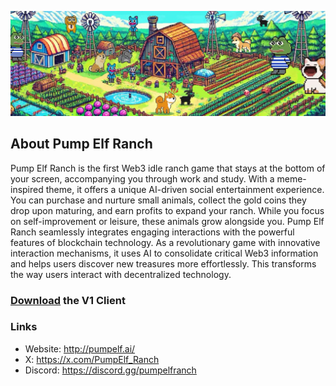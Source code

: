 [![](https://github.com/Pump-Elf-Ranch/.github/blob/main/profile/pumpelf_ranch.png)](https://github.com/Pump-Elf-Ranch)

## About Pump Elf Ranch

Pump Elf Ranch is the first Web3 idle ranch game that stays at the bottom of your screen, accompanying you through work and study. With a meme-inspired theme, it offers a unique AI-driven social entertainment experience. You can purchase and nurture small animals, collect the gold coins they drop upon maturing, and earn profits to expand your ranch. While you focus on self-improvement or leisure, these animals grow alongside you.
Pump Elf Ranch seamlessly integrates engaging interactions with the powerful features of blockchain technology. As a revolutionary game with innovative interaction mechanisms, it uses AI to consolidate critical Web3 information and helps users discover new treasures more effortlessly. This transforms the way users interact with decentralized technology.

### [Download](https://github.com/Pump-Elf-Ranch/per-engine/releases/tag/v1) the V1 Client

### Links
- Website: http://pumpelf.ai/
- X: https://x.com/PumpElf_Ranch
- Discord: https://discord.gg/pumpelfranch
